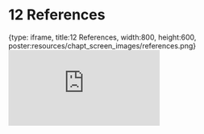 # 12 References
 
{type: iframe, title:12 References, width:800, height:600, poster:resources/chapt_screen_images/references.png}
![](https://jhudatascience.org/AnVIL_Template/no_toc/references.html)
 

 
